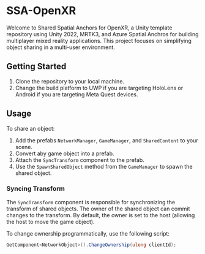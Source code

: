 # SSA-OpenXR

Welcome to Shared Spatial Anchors for OpenXR, a Unity template repository using Unity 2022, MRTK3, and Azure Spatial Anchros for building multiplayer mixed reality applications. This project focuses on simplifying object sharing in a multi-user environment.

## Getting Started
1. Clone the repository to your local machine.
2. Change the build platform to UWP if you are targeting HoloLens or Android if you are targeting Meta Quest devices.

## Usage
To share an object:

1. Add the prefabs `NetworkManager`, `GameManager`, and `SharedContent` to your scene.
2. Convert aby game object into a prefab.
2. Attach the `SyncTransform` component to the prefab.
3. Use the `SpawnSharedObject` method from the `GameManager` to spawn the shared object.

### Syncing Transform
The `SyncTransform` component is responsible for synchronizing the transform of shared objects. The owner of the shared object can commit changes to the transform. By default, the owner is set to the host (allowing the host to move the game object).

To change ownership programmatically, use the following script:

```csharp
GetComponent<NetworkObject>().ChangeOwnership(ulong clientId);
